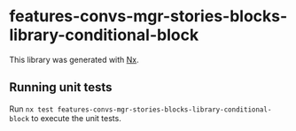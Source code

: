 # features-convs-mgr-stories-blocks-library-conditional-block

This library was generated with [Nx](https://nx.dev).

## Running unit tests

Run `nx test features-convs-mgr-stories-blocks-library-conditional-block` to execute the unit tests.
